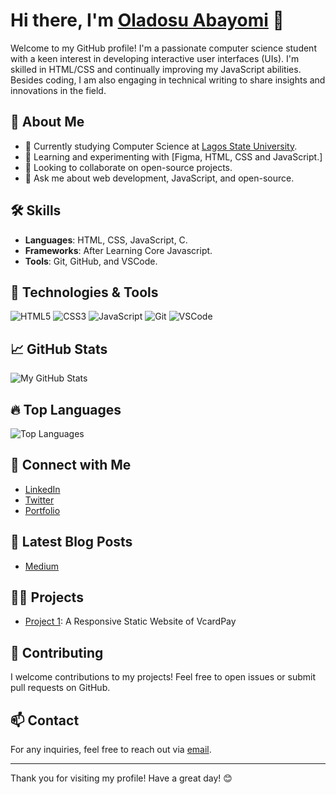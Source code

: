 # Hi there, I'm [Oladosu Abayomi]() 👋

Welcome to my GitHub profile! I'm a passionate computer science student with a keen interest in developing interactive user interfaces (UIs). I'm skilled in HTML/CSS and continually improving my JavaScript abilities. Besides coding, I am also engaging in technical writing to share insights and innovations in the field.

## 🚀 About Me

- 💼 Currently studying Computer Science at [Lagos State University](https://lasu.edu.ng/home/).
- 🌱 Learning and experimenting with [Figma, HTML, CSS and JavaScript.]
- 👯 Looking to collaborate on open-source projects.
- 💬 Ask me about web development, JavaScript, and open-source.

## 🛠️ Skills

- **Languages**: HTML, CSS, JavaScript, C.
- **Frameworks**: After Learning Core Javascript.
- **Tools**: Git, GitHub, and VSCode.

## 🔧 Technologies & Tools

![HTML5](https://img.shields.io/badge/-HTML5-E34F26?style=flat&logo=html5&logoColor=white)
![CSS3](https://img.shields.io/badge/-CSS3-1572B6?style=flat&logo=css3&logoColor=white)
![JavaScript](https://img.shields.io/badge/-JavaScript-F7DF1E?style=flat&logo=javascript&logoColor=black)
![Git](https://img.shields.io/badge/-Git-F05032?style=flat&logo=git&logoColor=white)
![VSCode](https://img.shields.io/badge/-VSCode-007ACC?style=flat&logo=visual-studio-code&logoColor=white)

## 📈 GitHub Stats

![ My GitHub Stats](https://github-readme-stats.vercel.app/api?username=oladosuabayomi&show_icons=true&theme=radical)

## 🔥 Top Languages

![Top Languages](https://github-readme-stats.vercel.app/api/top-langs/?username=oladosuabayomi&layout=compact&theme=radical)

## 🔗 Connect with Me

- [LinkedIn](https://www.linkedin.com/in/oladosuabayomi)
- [Twitter](https://twitter.com/abayomi_oladosu)
- [Portfolio]()

## 📝 Latest Blog Posts

<!-- BLOG-POST-LIST:START -->
- [Medium](https://medium.com/@oladosuabayomi6)
<!-- BLOG-POST-LIST:END -->

## 👨‍💻 Projects

- [Project 1](https://github.com/oladosuabayomi/VcardPay-website): A Responsive Static Website of VcardPay

## 🤝 Contributing

I welcome contributions to my projects! Feel free to open issues or submit pull requests on GitHub.

## 📫 Contact

For any inquiries, feel free to reach out via [email](mailto:oladosuabayomi6@gmail.com).

---

Thank you for visiting my profile! Have a great day! 😊




<!---  - 🔥 Hi, I am oladosu Abayomi (<a href="https://github.com/oladosuabayomi/">@oladosuabayomi</a>).
- ✨ I’m a Computer Science Student and a self-taught Full Stack Web Developer (in development).
- 🌹 I am looking to collaborate on CSS and entry level JS projects.

<hr>
<strong><p align="center">Let's Connect 🤍</p></strong>
<p align="center">
    <a href="https://www.twitter.com/abayomi_oladosu" target="_blank" rel="noreferrer"><img src="https://raw.githubusercontent.com/danielcranney/readme-generator/main/public/icons/socials/twitter.svg" width="32" height="32" /></a>
  <a href="https://www.github.com/oladosuabayomi" target="_blank" rel="noreferrer"><img src="https://raw.githubusercontent.com/danielcranney/readme-generator/main/public/icons/socials/github.svg" width="32" height="32" /></a>
</p>
<hr>
>
